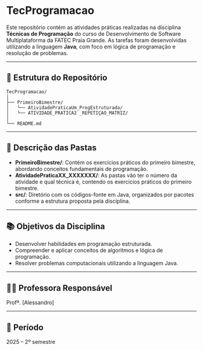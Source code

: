 # TecProgramacao

Este repositório contém as atividades práticas realizadas na disciplina **Técnicas de Programação** do curso de Desenvolvimento de Software Multiplataforma da FATEC Praia Grande. As tarefas foram desenvolvidas utilizando a linguagem **Java**, com foco em lógica de programação e resolução de problemas.

---

## 📂 Estrutura do Repositório

```
TecProgramacao/
│
├── PrimeiroBimestre/
│   └── AtividadePraticaUm_ProgEstruturada/
│   └── ATIVIDADE_PRATICA2 _REPETIÇAO_MATRIZ/
│
└── README.md
```

---

## 🧩 Descrição das Pastas

- **PrimeiroBimestre/**: Contém os exercícios práticos do primeiro bimestre, abordando conceitos fundamentais de programação.
-  **AtividadePraticaXX_XXXXXXX/**: As pastas vão ter o número da atividade e qual técnica é, contendo os exercícios práticos do primeiro bimestre.
- **src/**: Diretório com os códigos-fonte em Java, organizados por pacotes conforme a estrutura proposta pela disciplina.

---

## 📚 Objetivos da Disciplina

- Desenvolver habilidades em programação estruturada.
- Compreender e aplicar conceitos de algoritmos e lógica de programação.
- Resolver problemas computacionais utilizando a linguagem Java.

---

## 👩‍🏫 Professora Responsável

Profª. [Alessandro]

---

## 📅 Período

2025 – 2º semestre
